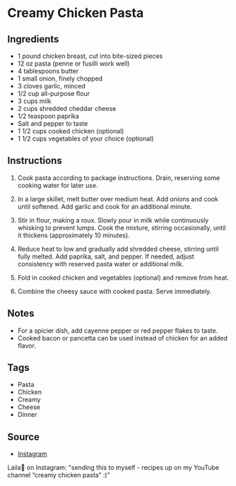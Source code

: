  # Creamy Chicken Pasta

## Ingredients

- 1 pound chicken breast, cut into bite-sized pieces
- 12 oz pasta (penne or fusilli work well)
- 4 tablespoons butter
- 1 small onion, finely chopped
- 3 cloves garlic, minced
- 1/2 cup all-purpose flour
- 3 cups milk
- 2 cups shredded cheddar cheese
- 1/2 teaspoon paprika
- Salt and pepper to taste
- 1 1/2 cups cooked chicken (optional)
- 1 1/2 cups vegetables of your choice (optional)

## Instructions

1. Cook pasta according to package instructions. Drain, reserving some cooking water for later use.

2. In a large skillet, melt butter over medium heat. Add onions and cook until softened. Add garlic and cook for an additional minute.

3. Stir in flour, making a roux. Slowly pour in milk while continuously whisking to prevent lumps. Cook the mixture, stirring occasionally, until it thickens (approximately 10 minutes).

4. Reduce heat to low and gradually add shredded cheese, stirring until fully melted. Add paprika, salt, and pepper. If needed, adjust consistency with reserved pasta water or additional milk.

5. Fold in cooked chicken and vegetables (optional) and remove from heat.

6. Combine the cheesy sauce with cooked pasta. Serve immediately.

## Notes

- For a spicier dish, add cayenne pepper or red pepper flakes to taste.
- Cooked bacon or pancetta can be used instead of chicken for an added flavor.

## Tags

- Pasta
- Chicken
- Creamy
- Cheese
- Dinner

## Source

- [Instagram](https://www.instagram.com/p/C3-glsFIsKE)

 Laila🍜 on Instagram: "sending this to myself - recipes up on my YouTube channel “creamy chicken pasta” :)"